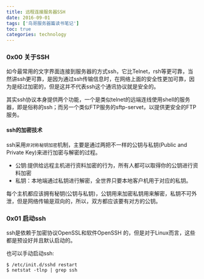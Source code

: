 ```yaml
---
title: 远程连接服务器SSH
date: 2016-09-01
tags: ['鸟哥服务器篇读书笔记']
toc: true
categories: technology
---
```


### 0x00 关于SSH
如今最常用的文字界面连接到服务器的方式ssh，它比Telnet，rsh等更可靠，当然讲ssh更可靠，是因为通过ssh传输信息时，在网络上面的安全性更加可靠，因为是经过加密的，但是这并不代表ssh这个通讯协议就是安全的。

其实ssh协议本身提供两个功能，一个是类似telnet的远端连线使用shell的服务器，即是俗称的ssh；而另一个类似FTP服务的sftp-servet，以提供更安全的FTP服务。

#### ssh的加密技术
ssh采用`非对称秘钥加密`机制，主要是通过两把不一样的公钥与私钥(Public and Private Key)来进行加密与解密的过程。

* 公钥:提供给远程主机进行资料加密的行为，所有人都可以取得你的公钥进行资料加密
* 私钥：本地端通过私钥进行解密，全世界只要本地客户机用于对应的私钥。

每个主机都应该拥有秘钥(公钥与私钥)，公钥用来加密私钥用来解密，私钥不可外泄，但是网络传输是双向的，所以，双方都应该要有对方的公钥。

### 0x01 启动ssh
ssh是依赖于加密协议OpenSSL和软件OpenSSH
的，但是对于Linux而言，这些都是预设好并且默认启动的。

也可以手动启动ssh:

```
$ /etc/init.d/sshd restart
$ netstat -tlnp | grep ssh
```



